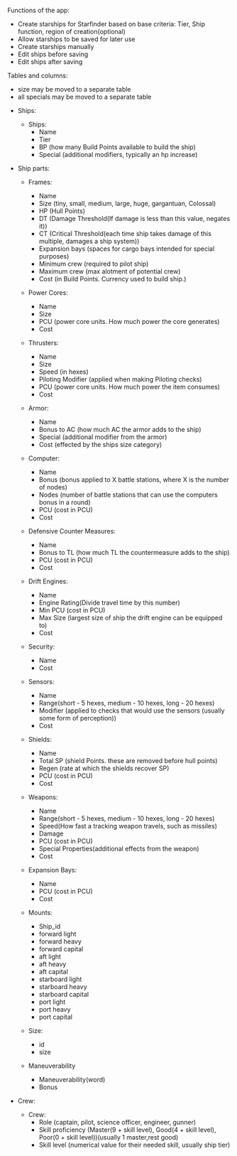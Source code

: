 
Functions of the app:
- Create starships for Starfinder based on base criteria: Tier, Ship function, region of creation(optional)
- Allow starships to be saved for later use
- Create starships manually
- Edit ships before saving
- Edit ships after saving

Tables and columns:
* size may be moved to a separate table
* all specials may be moved to a separate table
- Ships:
    - Ships:
        - Name
        - Tier 
        - BP (how many Build Points available to build the ship)
        - Special (additional modifiers, typically an hp increase)
- Ship parts:    
    - Frames:
        - Name
        - Size (tiny, small, medium, large, huge, gargantuan, Colossal)
        - HP (Hull Points)
        - DT (Damage Threshold(If damage is less than this value, negates it))
        - CT (Critical Threshold(each time ship takes damage of this multiple, damages a ship system))
        - Expansion bays (spaces for cargo bays intended for special purposes)
        - Minimum crew (required to pilot ship)
        - Maximum crew (max alotment of potential crew)
        - Cost (in Build Points. Currency used to build ship.)
    - Power Cores:
        - Name
        - Size
        - PCU (power core units. How much power the core generates)
        - Cost
    - Thrusters:
        - Name
        - Size
        - Speed (in hexes)
        - Piloting Modifier (applied when making Piloting checks)
        - PCU (power core units. How much power the item consumes)
        - Cost
    - Armor:
        - Name
        - Bonus to AC (how much AC the armor adds to the ship)
        - Special (additional modifier from the armor)
        - Cost (effected by the ships size category)
    - Computer:
        - Name
        - Bonus (bonus applied to X battle stations, where X is the number of nodes)
        - Nodes (number of battle stations that can use the computers bonus in a round)
        - PCU (cost in PCU)
        - Cost
    - Defensive Counter Measures:
        - Name
        - Bonus to TL (how much TL the countermeasure adds to the ship)
        - PCU (cost in PCU)
        - Cost
    - Drift Engines:
        - Name
        - Engine Rating(Divide travel time by this number)
        - Min PCU (cost in PCU)
        - Max Size (largest size of ship the drift engine can be equipped to)
        - Cost
    - Security:
        - Name
        - Cost
    - Sensors:
        - Name
        - Range(short - 5 hexes, medium - 10 hexes, long - 20 hexes)
        - Modifier (applied to checks that would use the sensors (usually some form of perception))
        - Cost
    - Shields:
        - Name
        - Total SP (shield Points. these are removed before hull points)
        - Regen (rate at which the shields recover SP)
        - PCU (cost in PCU)
        - Cost
    - Weapons:
        - Name
        - Range(short - 5 hexes, medium - 10 hexes, long - 20 hexes)
        - Speed(How fast a tracking weapon travels, such as missiles)
        - Damage
        - PCU (cost in PCU)
        - Special Properties(additional effects from the weapon)
        - Cost
    - Expansion Bays:
        - Name
        - PCU (cost in PCU)
        - Cost
    - Mounts:
        - Ship_id
        - forward light
        - forward heavy
        - forward capital
        - aft light
        - aft heavy
        - aft capital
        - starboard light
        - starboard heavy 
        - starboard capital
        - port light 
        - port heavy
        - port capital 
    - Size:
        - id
        - size

    - Maneuverability
        - Maneuverability(word)
        - Bonus

- Crew:
    - Crew:
        - Role (captain, pilot, science officer, engineer, gunner)
        - Skill proficiency (Master(9 + skill level), Good(4 + skill level), Poor(0 + skill level))(usually 1 master,rest
            good)
        - Skill level (numerical value for their needed skill, usually ship tier)


